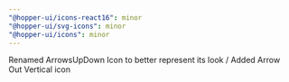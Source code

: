 ```yaml
---
"@hopper-ui/icons-react16": minor
"@hopper-ui/svg-icons": minor
"@hopper-ui/icons": minor
---
```


Renamed ArrowsUpDown Icon to better represent its look / Added Arrow Out Vertical icon
